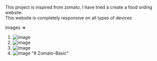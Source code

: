 

This project is inspired from zomato, I have tried a create a food ording website. <br>
This website is completely responsive on all types of devices <br>



Images =>

  1. ![image](https://user-images.githubusercontent.com/71517975/131453087-c46dc5ad-bcdb-42ba-a6ec-871e55d634c8.png)
  2. ![image](https://user-images.githubusercontent.com/71517975/131453339-c1883150-3442-436b-a798-56022f304a6e.png)
  3. ![image](https://user-images.githubusercontent.com/71517975/131453699-942690f7-711d-4cc5-8ea8-14ab3600e9e7.png)
  4. ![image](https://user-images.githubusercontent.com/71517975/131453412-4d2f9b28-d224-4379-9dec-147a2fab823d.png)
"# Zomato-Basic" 
